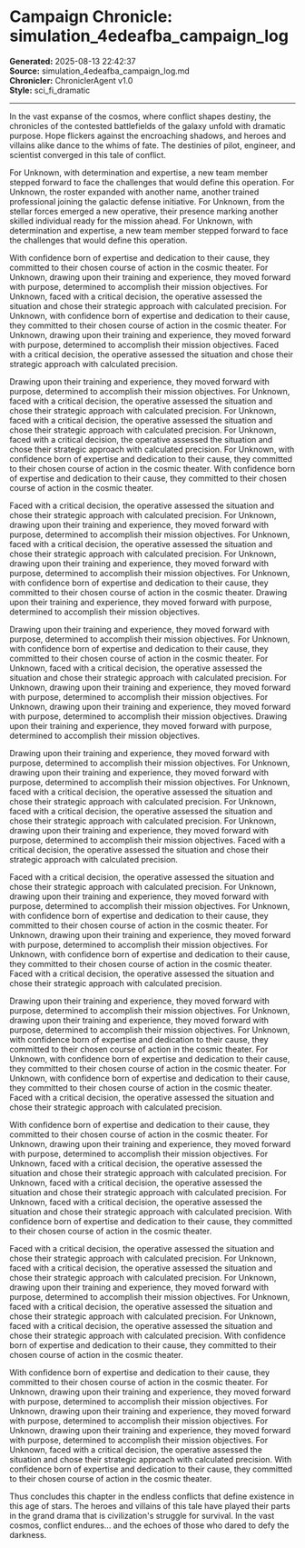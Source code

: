 # Campaign Chronicle: simulation_4edeafba_campaign_log

**Generated:** 2025-08-13 22:42:37  
**Source:** simulation_4edeafba_campaign_log.md  
**Chronicler:** ChroniclerAgent v1.0  
**Style:** sci_fi_dramatic  

---

In the vast expanse of the cosmos, where conflict shapes destiny, the chronicles of the contested battlefields of the galaxy unfold with dramatic purpose. Hope flickers against the encroaching shadows, and heroes and villains alike dance to the whims of fate. The destinies of pilot, engineer, and scientist converged in this tale of conflict.

For Unknown, with determination and expertise, a new team member stepped forward to face the challenges that would define this operation. For Unknown, the roster expanded with another name, another trained professional joining the galactic defense initiative. For Unknown, from the stellar forces emerged a new operative, their presence marking another skilled individual ready for the mission ahead. For Unknown, with determination and expertise, a new team member stepped forward to face the challenges that would define this operation. 

With confidence born of expertise and dedication to their cause, they committed to their chosen course of action in the cosmic theater. For Unknown, drawing upon their training and experience, they moved forward with purpose, determined to accomplish their mission objectives. For Unknown, faced with a critical decision, the operative assessed the situation and chose their strategic approach with calculated precision. For Unknown, with confidence born of expertise and dedication to their cause, they committed to their chosen course of action in the cosmic theater. For Unknown, drawing upon their training and experience, they moved forward with purpose, determined to accomplish their mission objectives. Faced with a critical decision, the operative assessed the situation and chose their strategic approach with calculated precision. 

Drawing upon their training and experience, they moved forward with purpose, determined to accomplish their mission objectives. For Unknown, faced with a critical decision, the operative assessed the situation and chose their strategic approach with calculated precision. For Unknown, faced with a critical decision, the operative assessed the situation and chose their strategic approach with calculated precision. For Unknown, faced with a critical decision, the operative assessed the situation and chose their strategic approach with calculated precision. For Unknown, with confidence born of expertise and dedication to their cause, they committed to their chosen course of action in the cosmic theater. With confidence born of expertise and dedication to their cause, they committed to their chosen course of action in the cosmic theater. 

Faced with a critical decision, the operative assessed the situation and chose their strategic approach with calculated precision. For Unknown, drawing upon their training and experience, they moved forward with purpose, determined to accomplish their mission objectives. For Unknown, faced with a critical decision, the operative assessed the situation and chose their strategic approach with calculated precision. For Unknown, drawing upon their training and experience, they moved forward with purpose, determined to accomplish their mission objectives. For Unknown, with confidence born of expertise and dedication to their cause, they committed to their chosen course of action in the cosmic theater. Drawing upon their training and experience, they moved forward with purpose, determined to accomplish their mission objectives. 

Drawing upon their training and experience, they moved forward with purpose, determined to accomplish their mission objectives. For Unknown, with confidence born of expertise and dedication to their cause, they committed to their chosen course of action in the cosmic theater. For Unknown, faced with a critical decision, the operative assessed the situation and chose their strategic approach with calculated precision. For Unknown, drawing upon their training and experience, they moved forward with purpose, determined to accomplish their mission objectives. For Unknown, drawing upon their training and experience, they moved forward with purpose, determined to accomplish their mission objectives. Drawing upon their training and experience, they moved forward with purpose, determined to accomplish their mission objectives. 

Drawing upon their training and experience, they moved forward with purpose, determined to accomplish their mission objectives. For Unknown, drawing upon their training and experience, they moved forward with purpose, determined to accomplish their mission objectives. For Unknown, faced with a critical decision, the operative assessed the situation and chose their strategic approach with calculated precision. For Unknown, faced with a critical decision, the operative assessed the situation and chose their strategic approach with calculated precision. For Unknown, drawing upon their training and experience, they moved forward with purpose, determined to accomplish their mission objectives. Faced with a critical decision, the operative assessed the situation and chose their strategic approach with calculated precision. 

Faced with a critical decision, the operative assessed the situation and chose their strategic approach with calculated precision. For Unknown, drawing upon their training and experience, they moved forward with purpose, determined to accomplish their mission objectives. For Unknown, with confidence born of expertise and dedication to their cause, they committed to their chosen course of action in the cosmic theater. For Unknown, drawing upon their training and experience, they moved forward with purpose, determined to accomplish their mission objectives. For Unknown, with confidence born of expertise and dedication to their cause, they committed to their chosen course of action in the cosmic theater. Faced with a critical decision, the operative assessed the situation and chose their strategic approach with calculated precision. 

Drawing upon their training and experience, they moved forward with purpose, determined to accomplish their mission objectives. For Unknown, drawing upon their training and experience, they moved forward with purpose, determined to accomplish their mission objectives. For Unknown, with confidence born of expertise and dedication to their cause, they committed to their chosen course of action in the cosmic theater. For Unknown, with confidence born of expertise and dedication to their cause, they committed to their chosen course of action in the cosmic theater. For Unknown, with confidence born of expertise and dedication to their cause, they committed to their chosen course of action in the cosmic theater. Faced with a critical decision, the operative assessed the situation and chose their strategic approach with calculated precision. 

With confidence born of expertise and dedication to their cause, they committed to their chosen course of action in the cosmic theater. For Unknown, drawing upon their training and experience, they moved forward with purpose, determined to accomplish their mission objectives. For Unknown, faced with a critical decision, the operative assessed the situation and chose their strategic approach with calculated precision. For Unknown, faced with a critical decision, the operative assessed the situation and chose their strategic approach with calculated precision. For Unknown, faced with a critical decision, the operative assessed the situation and chose their strategic approach with calculated precision. With confidence born of expertise and dedication to their cause, they committed to their chosen course of action in the cosmic theater. 

Faced with a critical decision, the operative assessed the situation and chose their strategic approach with calculated precision. For Unknown, faced with a critical decision, the operative assessed the situation and chose their strategic approach with calculated precision. For Unknown, drawing upon their training and experience, they moved forward with purpose, determined to accomplish their mission objectives. For Unknown, faced with a critical decision, the operative assessed the situation and chose their strategic approach with calculated precision. For Unknown, faced with a critical decision, the operative assessed the situation and chose their strategic approach with calculated precision. With confidence born of expertise and dedication to their cause, they committed to their chosen course of action in the cosmic theater. 

With confidence born of expertise and dedication to their cause, they committed to their chosen course of action in the cosmic theater. For Unknown, drawing upon their training and experience, they moved forward with purpose, determined to accomplish their mission objectives. For Unknown, drawing upon their training and experience, they moved forward with purpose, determined to accomplish their mission objectives. For Unknown, drawing upon their training and experience, they moved forward with purpose, determined to accomplish their mission objectives. For Unknown, faced with a critical decision, the operative assessed the situation and chose their strategic approach with calculated precision. With confidence born of expertise and dedication to their cause, they committed to their chosen course of action in the cosmic theater.

Thus concludes this chapter in the endless conflicts that define existence in this age of stars. The heroes and villains of this tale have played their parts in the grand drama that is civilization's struggle for survival. In the vast cosmos, conflict endures... and the echoes of those who dared to defy the darkness.
